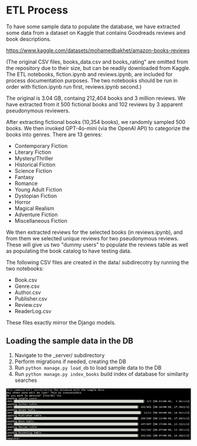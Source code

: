 # ETL Process

To have some sample data to populate the database, we have extracted some data from
a dataset on Kaggle that contains Goodreads reviews and book descriptions.

https://www.kaggle.com/datasets/mohamedbakhet/amazon-books-reviews

(The original CSV files, books_data.csv and books_rating" are omitted from the repository due to their size, but can be readily downloaded from Kaggle. The ETL notebooks, fiction.ipynb and reviews.ipynb, are included for process documentation purposes. The two notebooks should be run in order with fiction.ipynb run first, reviews.ipynb second.)

The original is 3.04 GB, containg 212,404 books and 3 million reviews. We have 
extracted from it 500 fictional books and 102 reviews by 3 apparent pseudonymous 
reviewers.

After extracting fictional books (10,354 books), we randomly sampled 500 books. We then
invoked GPT-4o-mini (via the OpenAI API) to categorize the books into genres. There are 13 genres:

- Contemporary Fiction 
- Literary Fiction
- Mystery/Thriller 
- Historical Fiction 
- Science Fiction 
- Fantasy 
- Romance 
- Young Adult Fiction 
- Dystopian Fiction 
- Horror 
- Magical Realism 
- Adventure Fiction 
- Miscellaneous Fiction 

We then extracted reviews for the selected books (in reviews.ipynb), and from them we selected unique reviews for two pseudonymous reviews. These will give us two "dummy users" to populate the reviews table as well as populating the book catalog to have testing data. 

The following CSV files are created in the data/ subdirecotry by running the two notebooks:

- Book.csv
- Genre.csv
- Author.csv
- Publisher.csv
- Review.csv
- ReaderLog.csv

These files exactly mirror the Django models.

## Loading the sample data in the DB

1) Navigate to the _server/ subdirectory
2) Perform migrations if needed, creating the DB
3) Run ```python manage.py load_db``` to load sample data to the DB
4) Run ```python manage.py index_books``` build index of database for similarity searches

![screenshot](load_DB.png)
   

